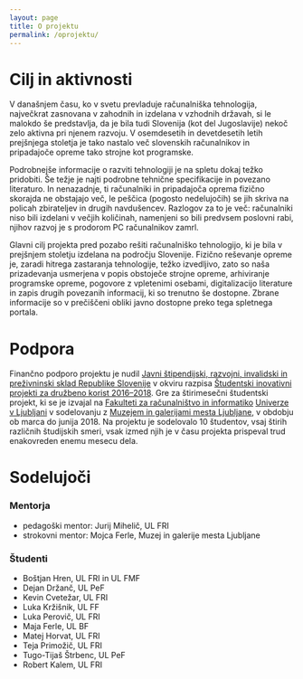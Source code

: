 ```yaml
---
layout: page
title: O projektu
permalink: /oprojektu/
---
```


# Cilj in aktivnosti

V današnjem času, ko v svetu prevladuje računalniška tehnologija, največkrat zasnovana v zahodnih in izdelana v vzhodnih državah, si le malokdo še predstavlja, da je bila tudi Slovenija (kot del Jugoslavije) nekoč zelo aktivna pri njenem razvoju. V osemdesetih in devetdesetih letih prejšnjega stoletja je tako nastalo več slovenskih računalnikov in pripadajoče opreme tako strojne kot programske.

Podrobnejše informacije o razviti tehnologiji je na spletu dokaj težko pridobiti. Še težje je najti podrobne tehnične specifikacije in povezano literaturo. In nenazadnje, ti računalniki in pripadajoča oprema fizično skorajda ne obstajajo več, le peščica (pogosto nedelujočih) se jih skriva na policah zbirateljev in drugih navdušencev. Razlogov za to je več: računalniki niso bili izdelani v večjih količinah, namenjeni so bili predvsem poslovni rabi, njihov razvoj je s prodorom PC računalnikov zamrl.

Glavni cilj projekta pred pozabo rešiti računalniško tehnologijo, ki je bila v prejšnjem stoletju izdelana na področju Slovenije. Fizično reševanje opreme je, zaradi hitrega zastaranja tehnologije, težko izvedljivo, zato so naša prizadevanja usmerjena v popis obstoječe strojne opreme, arhiviranje programske opreme, pogovore z vpletenimi osebami, digitalizacijo literature in zapis drugih povezanih informacij, ki so trenutno še dostopne. Zbrane informacije so v prečiščeni obliki javno dostopne preko tega spletnega portala.

# Podpora

Finančno podporo projektu je nudil [Javni štipendijski, razvojni, invalidski in preživninski sklad Republike Slovenije](http://www.sklad-kadri.si) v okviru razpisa [Študentski inovativni projekti za družbeno korist 2016–2018](http://www.sklad-kadri.si/si/razpisi-in-objave/naslovnica/razpis/n/javni-razpis-projektno-delo-z-negospodarskim-in-neprofitnim-sektorjem-studentski-inovativni-pro). Gre za štirimesečni študentski projekt, ki se je izvajal na [Fakulteti za računalništvo in informatiko](https://fri.uni-lj.si) [Univerze v Ljubljani](https://www.uni-lj.si/) v sodelovanju z [Muzejem in galerijami mesta Ljubljane](https://mgml.si/sl/), v obdobju ob marca do junija 2018. Na projektu je sodelovalo 10 študentov, vsaj štirih različnih študijskih smeri, vsak izmed njih je v času projekta prispeval trud enakovreden enemu mesecu dela.

# Sodelujoči
### Mentorja
 - pedagoški mentor: Jurij Mihelič, UL FRI
 - strokovni mentor: Mojca Ferle, Muzej in galerije mesta Ljubljane

### Študenti
 - Boštjan Hren, UL FRI in UL FMF
 - Dejan Držanč, UL PeF
 - Kevin Cvetežar, UL FRI
 - Luka Kržišnik, UL FF
 - Luka Perovič, UL FRI
 - Maja Ferle, UL BF
 - Matej Horvat, UL FRI
 - Teja Primožič, UL FRI
 - Tugo-Tijaš Štrbenc, UL PeF
 - Robert Kalem, UL FRI


